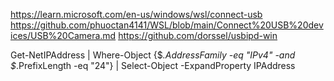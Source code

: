 https://learn.microsoft.com/en-us/windows/wsl/connect-usb
https://github.com/phuoctan4141/WSL/blob/main/Connect%20USB%20devices/USB%20Camera.md
https://github.com/dorssel/usbipd-win

Get-NetIPAddress | Where-Object {$_.AddressFamily -eq "IPv4" -and $_.PrefixLength -eq "24"} | Select-Object -ExpandProperty IPAddress